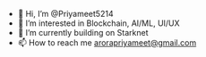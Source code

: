 - 👋 Hi, I’m @Priyameet5214
- 👀 I’m interested in Blockchain, AI/ML, UI/UX
- 🌱 I’m currently building on Starknet
- 📫 How to reach me arorapriyameet@gmail.com

<!---
Priyameet5214/Priyameet5214 is a ✨ special ✨ repository because its `README.md` (this file) appears on your GitHub profile.
You can click the Preview link to take a look at your changes.
--->
